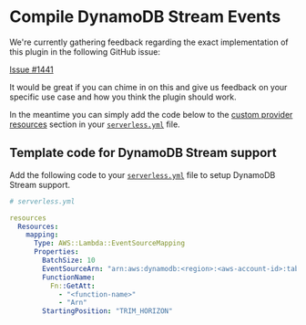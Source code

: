 # Compile DynamoDB Stream Events

We're currently gathering feedback regarding the exact implementation of this plugin in the following GitHub issue:

[Issue #1441](https://github.com/serverless/serverless/issues/1441)

It would be great if you can chime in on this and give us feedback on your specific use case and how you think the plugin
should work.

In the meantime you can simply add the code below to the [custom provider resources](/docs/guide/custom-provider-resources.md)
section in your [`serverless.yml`](/docs/understanding-serverless/serverless-yml.md) file.

## Template code for DynamoDB Stream support

Add the following code to your [`serverless.yml`](/docs/understanding-serverless/serverless-yml.md) file to setup
DynamoDB Stream support.

```yml
# serverless.yml

resources
  Resources:
    mapping:
      Type: AWS::Lambda::EventSourceMapping
      Properties:
        BatchSize: 10
        EventSourceArn: "arn:aws:dynamodb:<region>:<aws-account-id>:table/<table-name>/stream/<stream-name>"
        FunctionName:
          Fn::GetAtt:
            - "<function-name>"
            - "Arn"
        StartingPosition: "TRIM_HORIZON"
```
